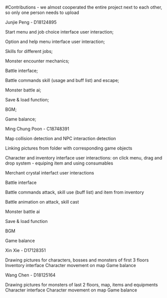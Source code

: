 #Contributions - we almost cooperated the entire project next to each other, so only one person needs to upload

Junjie Peng - D18124895

Start menu and job choice interface user interaction; 

Option and help menu interface user interaction; 

Skills for different jobs; 

Monster encounter mechanics; 

Battle interface; 

Battle commands skill (usage and buff list) and escape; 

Monster battle ai; 

Save & load function; 

BGM; 

Game balance; 


Ming Chung Poon - C18748391

Map collision detection and NPC interaction detection

Linking pictures from folder with corresponding game objects

Character and inventory interface user interactions: on click menu, drag and drop system - equiping item and using consumables

Merchant crystal interfact user interactions

Battle interface

Battle commands attack, skill use (buff list) and item from inventory

Battle animation on attack, skill cast

Monster battle ai

Save & load function

BGM

Game balance

Xin Xie - D17128351

Drawing pictures for characters, bosses and monsters of first 3 floors
Inventory interface
Character movement on map
Game balance

Wang Chen - D18125164

Drawing pictures for monsters of last 2 floors, map, items and equipments
Character interface
Character movement on map
Game balance
